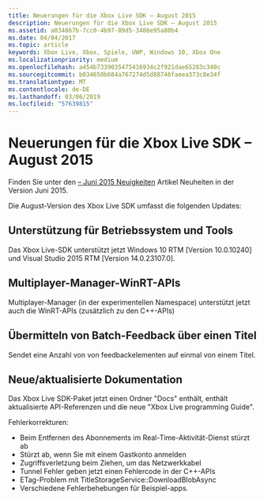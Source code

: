 ```yaml
---
title: Neuerungen für die Xbox Live SDK – August 2015
description: Neuerungen für die Xbox Live SDK – August 2015
ms.assetid: a034867b-7cc0-4b97-89d5-3486e95a80b4
ms.date: 04/04/2017
ms.topic: article
keywords: Xbox Live, Xbox, Spiele, UWP, Windows 10, Xbox One
ms.localizationpriority: medium
ms.openlocfilehash: a454b7339035475416934c2f921dae65283c340c
ms.sourcegitcommit: b034650b684a767274d5d88746faeea373c8e34f
ms.translationtype: MT
ms.contentlocale: de-DE
ms.lasthandoff: 03/06/2019
ms.locfileid: "57639815"
---
```

# <a name="whats-new-for-the-xbox-live-sdk---august-2015"></a>Neuerungen für die Xbox Live SDK – August 2015

Finden Sie unter den [– Juni 2015 Neuigkeiten](1506-whats-new.md) Artikel Neuheiten in der Version Juni 2015.

Die August-Version des Xbox Live SDK umfasst die folgenden Updates:

## <a name="os-and-tool-support"></a>Unterstützung für Betriebssystem und Tools
Das Xbox Live-SDK unterstützt jetzt Windows 10 RTM [Version 10.0.10240] und Visual Studio 2015 RTM [Version 14.0.23107.0].

## <a name="multiplayer-manager-winrt-apis"></a>Multiplayer-Manager-WinRT-APIs
Multiplayer-Manager (in der experimentellen Namespace) unterstützt jetzt auch die WinRT-APIs (zusätzlich zu den C++-APIs)

## <a name="submit-batch-feedback-from-a-title"></a>Übermitteln von Batch-Feedback über einen Titel
Sendet eine Anzahl von von feedbackelementen auf einmal von einem Titel.

## <a name="newupdated-documentation"></a>Neue/aktualisierte Dokumentation
Das Xbox Live SDK-Paket jetzt einen Ordner "Docs" enthält, enthält aktualisierte API-Referenzen und die neue "Xbox Live programming Guide".

Fehlerkorrekturen:

* Beim Entfernen des Abonnements im Real-Time-Aktivität-Dienst stürzt ab
* Stürzt ab, wenn Sie mit einem Gastkonto anmelden
* Zugriffsverletzung beim Ziehen, um das Netzwerkkabel
* Tunnel Fehler geben jetzt einen Fehlercode in der C++-APIs
* ETag-Problem mit TitleStorageService::DownloadBlobAsync
* Verschiedene Fehlerbehebungen für Beispiel-apps.
